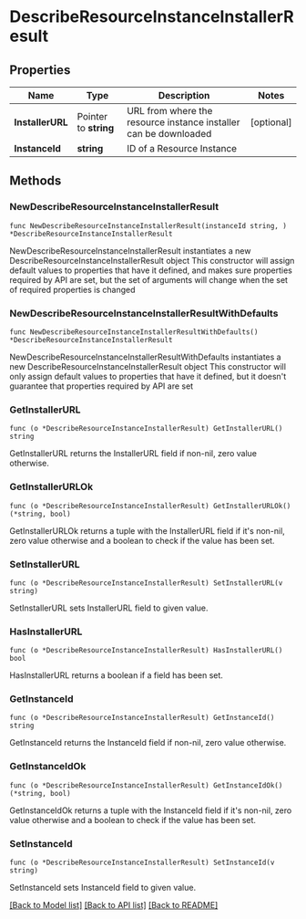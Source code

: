 # DescribeResourceInstanceInstallerResult

## Properties

Name | Type | Description | Notes
------------ | ------------- | ------------- | -------------
**InstallerURL** | Pointer to **string** | URL from where the resource instance installer can be downloaded | [optional] 
**InstanceId** | **string** | ID of a Resource Instance | 

## Methods

### NewDescribeResourceInstanceInstallerResult

`func NewDescribeResourceInstanceInstallerResult(instanceId string, ) *DescribeResourceInstanceInstallerResult`

NewDescribeResourceInstanceInstallerResult instantiates a new DescribeResourceInstanceInstallerResult object
This constructor will assign default values to properties that have it defined,
and makes sure properties required by API are set, but the set of arguments
will change when the set of required properties is changed

### NewDescribeResourceInstanceInstallerResultWithDefaults

`func NewDescribeResourceInstanceInstallerResultWithDefaults() *DescribeResourceInstanceInstallerResult`

NewDescribeResourceInstanceInstallerResultWithDefaults instantiates a new DescribeResourceInstanceInstallerResult object
This constructor will only assign default values to properties that have it defined,
but it doesn't guarantee that properties required by API are set

### GetInstallerURL

`func (o *DescribeResourceInstanceInstallerResult) GetInstallerURL() string`

GetInstallerURL returns the InstallerURL field if non-nil, zero value otherwise.

### GetInstallerURLOk

`func (o *DescribeResourceInstanceInstallerResult) GetInstallerURLOk() (*string, bool)`

GetInstallerURLOk returns a tuple with the InstallerURL field if it's non-nil, zero value otherwise
and a boolean to check if the value has been set.

### SetInstallerURL

`func (o *DescribeResourceInstanceInstallerResult) SetInstallerURL(v string)`

SetInstallerURL sets InstallerURL field to given value.

### HasInstallerURL

`func (o *DescribeResourceInstanceInstallerResult) HasInstallerURL() bool`

HasInstallerURL returns a boolean if a field has been set.

### GetInstanceId

`func (o *DescribeResourceInstanceInstallerResult) GetInstanceId() string`

GetInstanceId returns the InstanceId field if non-nil, zero value otherwise.

### GetInstanceIdOk

`func (o *DescribeResourceInstanceInstallerResult) GetInstanceIdOk() (*string, bool)`

GetInstanceIdOk returns a tuple with the InstanceId field if it's non-nil, zero value otherwise
and a boolean to check if the value has been set.

### SetInstanceId

`func (o *DescribeResourceInstanceInstallerResult) SetInstanceId(v string)`

SetInstanceId sets InstanceId field to given value.



[[Back to Model list]](../README.md#documentation-for-models) [[Back to API list]](../README.md#documentation-for-api-endpoints) [[Back to README]](../README.md)



